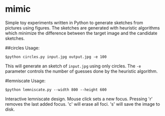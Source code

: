 # mimic
Simple toy experiments written in Python to generate sketches from pictures
using figures.
The sketches are generated with heuristic algorithms which minimize the 
difference between the target image and the candidate sketches.

##circles
Usage:
```
$python circles.py input.jpg output.jpg -e 100
```

This will generate an sketch of `input.jpg` using only circles. The `-e` 
parameter controls the number of guesses done by the heuristic algorithm.

#lemniscate
Usage:
```
$python lemniscate.py --width 800 --height 600
```

Interactive lemniscate design. Mouse click sets a new focus. Pressing 'r' removes
the last added focus. 'c' will erase all foci. 's' will save the image to disk.